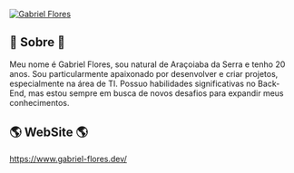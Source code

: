 <!--
**GabrielFlores8227/GabrielFlores8227** is a ✨ _special_ ✨ repository because its `README.md` (this file) appears on your GitHub profile.

Here are some ideas to get you started:

- 🔭 I’m currently working on ...
- 🌱 I’m currently learning ...
- 👯 I’m looking to collaborate on ...
- 🤔 I’m looking for help with ...
- 💬 Ask me about ...
- 📫 How to reach me: ...
- 😄 Pronouns: ...
- ⚡ Fun fact: ...
-->
[![Gabriel Flores](https://raw.githubusercontent.com/GabrielFlores8227/my-portfolio/main/assets/images/banner/banner.png)](https://www.gabriel-flores.dev/)

## 🚀 Sobre 🚀

Meu nome é Gabriel Flores, sou natural de Araçoiaba da Serra e tenho 20 anos. Sou particularmente apaixonado por desenvolver e criar projetos, especialmente na área de TI. Possuo habilidades significativas no Back-End, mas estou sempre em busca de novos desafios para expandir meus conhecimentos.

## 🌎 WebSite 🌎

https://www.gabriel-flores.dev/

